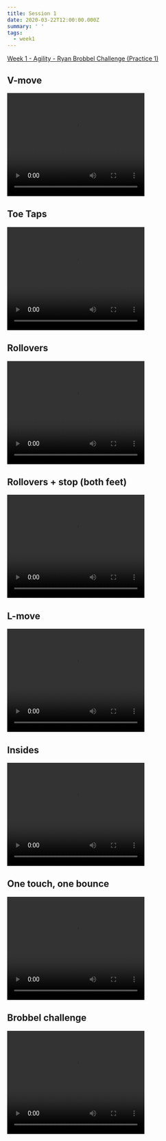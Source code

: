 ```yaml
---
title: Session 1
date: 2020-03-22T12:00:00.000Z
summary: ' '
tags:
  - week1
---
```

[Week 1 - Agility - Ryan Brobbel Challenge (Practice 1)](https://res.cloudinary.com/jenko/image/upload/v1584980004/tns-lockdown-activities/week1/session1/Week_1_-_Agility_Ryan_Brobbel_Challenge_Practice_1_t4dilr.pdf)

## V-move
<video width="320" height="240" controls>
  <source src="https://res.cloudinary.com/jenko/video/upload/v1584978940/tns-lockdown-activities/week1/session1/v-move_ydn4jj.mp4#t=0.1" type="video/mp4" />
  Your browser does not support the video tag.
</video>

## Toe Taps
<video width="320" height="240" controls>
  <source src="https://res.cloudinary.com/jenko/video/upload/v1584979443/tns-lockdown-activities/week1/session1/toe-taps_xt0nob.mp4#t=0.1" type="video/mp4" />
  Your browser does not support the video tag.
</video>

## Rollovers
<video width="320" height="240" controls>
  <source src="https://res.cloudinary.com/jenko/video/upload/v1584979558/tns-lockdown-activities/week1/session1/rollovers_rpjced.mp4#t=0.1" type="video/mp4" />
  Your browser does not support the video tag.
</video>

## Rollovers + stop (both feet)
<video width="320" height="240" controls>
  <source src="https://res.cloudinary.com/jenko/video/upload/v1584979606/tns-lockdown-activities/week1/session1/rollover-plus-stop_slwc5y.mp4#t=0.1" type="video/mp4" />
  Your browser does not support the video tag.
</video>

## L-move
<video width="320" height="240" controls>
  <source src="https://res.cloudinary.com/jenko/video/upload/v1584979637/tns-lockdown-activities/week1/session1/l-move_royaxp.mp4#t=0.1" type="video/mp4" />
  Your browser does not support the video tag.
</video>

## Insides
<video width="320" height="240" controls>
  <source src="https://res.cloudinary.com/jenko/video/upload/v1584979666/tns-lockdown-activities/week1/session1/insides_l6c2c3.mp4#t=0.1" type="video/mp4" />
  Your browser does not support the video tag.
</video>

## One touch, one bounce
<video width="320" height="240" controls>
  <source src="https://res.cloudinary.com/jenko/video/upload/v1584979744/tns-lockdown-activities/week1/session1/1-touch-1-bounce_tv51s3.mp4#t=0.1" type="video/mp4" />
  Your browser does not support the video tag.
</video>

## Brobbel challenge
<video width="320" height="240" controls>
  <source src="https://res.cloudinary.com/jenko/video/upload/v1584979830/tns-lockdown-activities/week1/session1/brobbel-5-challenge_lxxfij.mp4#t=0.1" type="video/mp4" />
  Your browser does not support the video tag.
</video>